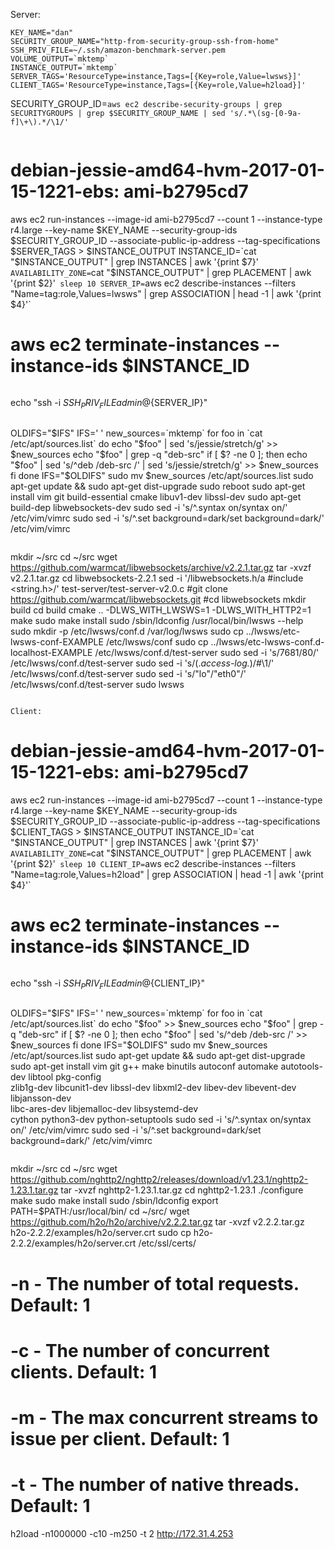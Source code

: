 Server:
~~~~
KEY_NAME="dan"
SECURITY_GROUP_NAME="http-from-security-group-ssh-from-home"
SSH_PRIV_FILE=~/.ssh/amazon-benchmark-server.pem
VOLUME_OUTPUT=`mktemp`
INSTANCE_OUTPUT=`mktemp`
SERVER_TAGS='ResourceType=instance,Tags=[{Key=role,Value=lwsws}]'
CLIENT_TAGS='ResourceType=instance,Tags=[{Key=role,Value=h2load}]'
~~~~

SECURITY_GROUP_ID=`aws ec2 describe-security-groups | grep SECURITYGROUPS | grep $SECURITY_GROUP_NAME | sed 's/.*\(sg-[0-9a-f]\+\).*/\1/'`
~~~~

~~~~
# debian-jessie-amd64-hvm-2017-01-15-1221-ebs: ami-b2795cd7
aws ec2 run-instances --image-id ami-b2795cd7 --count 1 --instance-type r4.large --key-name $KEY_NAME --security-group-ids $SECURITY_GROUP_ID --associate-public-ip-address --tag-specifications $SERVER_TAGS > $INSTANCE_OUTPUT
INSTANCE_ID=`cat "$INSTANCE_OUTPUT" | grep INSTANCES | awk '{print $7}'`
AVAILABILITY_ZONE=`cat "$INSTANCE_OUTPUT" | grep PLACEMENT | awk '{print $2}'`
sleep 10
SERVER_IP=`aws ec2 describe-instances --filters "Name=tag:role,Values=lwsws" | grep ASSOCIATION | head -1 | awk '{print $4}'`
# aws ec2 terminate-instances --instance-ids $INSTANCE_ID
~~~~

~~~~
echo "ssh -i $SSH_PRIV_FILE admin@${SERVER_IP}"
~~~~

~~~~
OLDIFS="$IFS"
IFS='
'
new_sources=`mktemp`
for foo in `cat /etc/apt/sources.list`
do
  echo "$foo" | sed 's/jessie/stretch/g' >> $new_sources
  echo "$foo" | grep -q "deb-src"
  if [ $? -ne 0 ]; then
    echo "$foo" | sed 's/^deb /deb-src /' | sed 's/jessie/stretch/g' >> $new_sources
  fi
done
IFS="$OLDIFS"
sudo mv $new_sources /etc/apt/sources.list
sudo apt-get update && sudo apt-get dist-upgrade 
sudo reboot
sudo apt-get install vim git build-essential cmake libuv1-dev libssl-dev
sudo apt-get build-dep libwebsockets-dev
sudo sed -i 's/^.syntax on/syntax on/' /etc/vim/vimrc
sudo sed -i 's/^.set background=dark/set background=dark/' /etc/vim/vimrc
~~~~

~~~~
mkdir ~/src
cd ~/src
wget https://github.com/warmcat/libwebsockets/archive/v2.2.1.tar.gz
tar -xvzf v2.2.1.tar.gz
cd libwebsockets-2.2.1
sed -i '/libwebsockets\.h/a #include <string.h>/' test-server/test-server-v2.0.c
#git clone https://github.com/warmcat/libwebsockets.git
#cd libwebsockets
mkdir build
cd build
cmake .. -DLWS_WITH_LWSWS=1 -DLWS_WITH_HTTP2=1
make
sudo make install
sudo /sbin/ldconfig
/usr/local/bin/lwsws --help
sudo mkdir -p /etc/lwsws/conf.d /var/log/lwsws
sudo cp ../lwsws/etc-lwsws-conf-EXAMPLE /etc/lwsws/conf
sudo cp ../lwsws/etc-lwsws-conf.d-localhost-EXAMPLE /etc/lwsws/conf.d/test-server
sudo sed -i 's/7681/80/' /etc/lwsws/conf.d/test-server
sudo sed -i 's/\(.*access-log.*\)/#\1/' /etc/lwsws/conf.d/test-server
sudo sed -i 's/\"lo\"/\"eth0\"/' /etc/lwsws/conf.d/test-server
sudo lwsws
~~~~

Client:

~~~~
# debian-jessie-amd64-hvm-2017-01-15-1221-ebs: ami-b2795cd7
aws ec2 run-instances --image-id ami-b2795cd7 --count 1 --instance-type r4.large --key-name $KEY_NAME --security-group-ids $SECURITY_GROUP_ID --associate-public-ip-address --tag-specifications $CLIENT_TAGS > $INSTANCE_OUTPUT
INSTANCE_ID=`cat "$INSTANCE_OUTPUT" | grep INSTANCES | awk '{print $7}'`
AVAILABILITY_ZONE=`cat "$INSTANCE_OUTPUT" | grep PLACEMENT | awk '{print $2}'`
sleep 10
CLIENT_IP=`aws ec2 describe-instances --filters "Name=tag:role,Values=h2load" | grep ASSOCIATION | head -1 | awk '{print $4}'`
# aws ec2 terminate-instances --instance-ids $INSTANCE_ID
~~~~

~~~~
echo "ssh -i $SSH_PRIV_FILE admin@${CLIENT_IP}"
~~~~

~~~~
OLDIFS="$IFS"
IFS='
'
new_sources=`mktemp`
for foo in `cat /etc/apt/sources.list`
do
  echo "$foo" >> $new_sources
  echo "$foo" | grep -q "deb-src"
  if [ $? -ne 0 ]; then
    echo "$foo" | sed 's/^deb /deb-src /' >> $new_sources
  fi
done
IFS="$OLDIFS"
sudo mv $new_sources /etc/apt/sources.list
sudo apt-get update && sudo apt-get dist-upgrade
sudo apt-get install vim git g++ make binutils autoconf automake autotools-dev libtool pkg-config \
  zlib1g-dev libcunit1-dev libssl-dev libxml2-dev libev-dev libevent-dev libjansson-dev \
  libc-ares-dev libjemalloc-dev libsystemd-dev \
  cython python3-dev python-setuptools
sudo sed -i 's/^.syntax on/syntax on/' /etc/vim/vimrc
sudo sed -i 's/^.set background=dark/set background=dark/' /etc/vim/vimrc
~~~~

~~~~
mkdir ~/src
cd ~/src
wget https://github.com/nghttp2/nghttp2/releases/download/v1.23.1/nghttp2-1.23.1.tar.gz
tar -xvzf nghttp2-1.23.1.tar.gz
cd nghttp2-1.23.1
./configure
make
sudo make install
sudo /sbin/ldconfig
export PATH=$PATH:/usr/local/bin/
cd ~/src/
wget https://github.com/h2o/h2o/archive/v2.2.2.tar.gz
tar -xvzf v2.2.2.tar.gz h2o-2.2.2/examples/h2o/server.crt
sudo cp h2o-2.2.2/examples/h2o/server.crt /etc/ssl/certs/
# -n - The number of total requests. Default: 1
# -c - The number of concurrent clients. Default: 1
# -m - The max concurrent streams to issue per client. Default: 1
# -t - The number of native threads. Default: 1
h2load -n1000000 -c10 -m250 -t 2 http://172.31.4.253
~~~~
